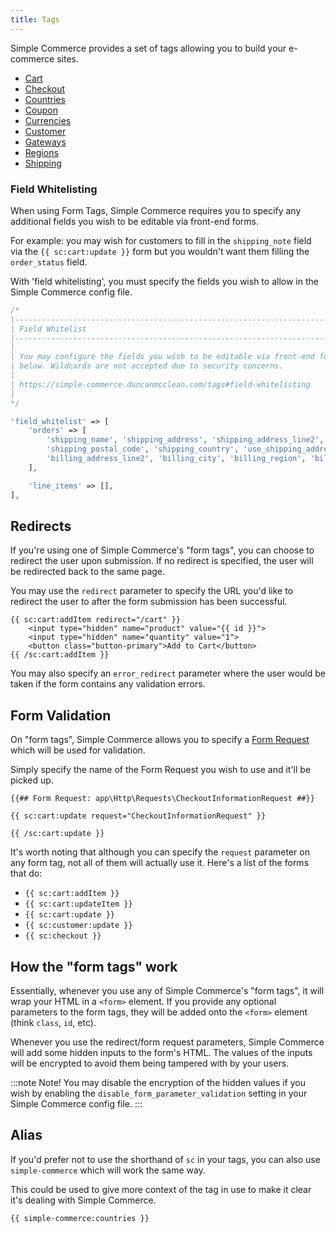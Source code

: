 ```yaml
---
title: Tags
---
```


Simple Commerce provides a set of tags allowing you to build your e-commerce sites.

-   [Cart](/tags/cart)
-   [Checkout](/tags/checkout)
-   [Countries](/tags/countries)
-   [Coupon](/tags/coupon)
-   [Currencies](/tags/currencies)
-   [Customer](/tags/customer)
-   [Gateways](/tags/gateways)
-   [Regions](/tags/regions)
-   [Shipping](/tags/shipping)

### Field Whitelisting

When using Form Tags, Simple Commerce requires you to specify any additional fields you wish to be editable via front-end forms.

For example: you may wish for customers to fill in the `shipping_note` field via the `{{ sc:cart:update }}` form but you wouldn't want them filling the `order_status` field.

With 'field whitelisting', you must specify the fields you wish to allow in the Simple Commerce config file.

```php
/*
|--------------------------------------------------------------------------
| Field Whitelist
|--------------------------------------------------------------------------
|
| You may configure the fields you wish to be editable via front-end forms
| below. Wildcards are not accepted due to security concerns.
|
| https://simple-commerce.duncanmcclean.com/tags#field-whitelisting
|
*/

'field_whitelist' => [
    'orders' => [
        'shipping_name', 'shipping_address', 'shipping_address_line2', 'shipping_city', 'shipping_region',
        'shipping_postal_code', 'shipping_country', 'use_shipping_address_for_billing', 'billing_name', 'billing_address',
        'billing_address_line2', 'billing_city', 'billing_region', 'billing_postal_code', 'billing_country',
    ],

    'line_items' => [],
],
```

## Redirects

If you're using one of Simple Commerce's "form tags", you can choose to redirect the user upon submission. If no redirect is specified, the user will be redirected back to the same page.

You may use the `redirect` parameter to specify the URL you'd like to redirect the user to after the form submission has been successful.

```antlers
{{ sc:cart:addItem redirect="/cart" }}
    <input type="hidden" name="product" value="{{ id }}">
    <input type="hidden" name="quantity" value="1">
    <button class="button-primary">Add to Cart</button>
{{ /sc:cart:addItem }}
```

You may also specify an `error_redirect` parameter where the user would be taken if the form contains any validation errors.

## Form Validation

On "form tags", Simple Commerce allows you to specify a [Form Request](https://laravel.com/docs/master/validation#creating-form-requests) which will be used for validation.

Simply specify the name of the Form Request you wish to use and it'll be picked up.

```antlers
{{## Form Request: app\Http\Requests\CheckoutInformationRequest ##}}

{{ sc:cart:update request="CheckoutInformationRequest" }}

{{ /sc:cart:update }}
```

It's worth noting that although you can specify the `request` parameter on any form tag, not all of them will actually use it. Here's a list of the forms that do:

-   `{{ sc:cart:addItem }}`
-   `{{ sc:cart:updateItem }}`
-   `{{ sc:cart:update }}`
-   `{{ sc:customer:update }}`
-   `{{ sc:checkout }}`

## How the "form tags" work

Essentially, whenever you use any of Simple Commerce's "form tags", it will wrap your HTML in a `<form>` element. If you provide any optional parameters to the form tags, they will be added onto the `<form>` element (think `class`, `id`, etc).

Whenever you use the redirect/form request parameters, Simple Commerce will add some hidden inputs to the form's HTML. The values of the inputs will be encrypted to avoid them being tampered with by your users.

:::note Note!
You may disable the encryption of the hidden values if you wish by enabling the `disable_form_parameter_validation` setting in your Simple Commerce config file.
:::

## Alias

If you'd prefer not to use the shorthand of `sc` in your tags, you can also use `simple-commerce` which will work the same way.

This could be used to give more context of the tag in use to make it clear it's dealing with Simple Commerce.

```antlers
{{ simple-commerce:countries }}
```
